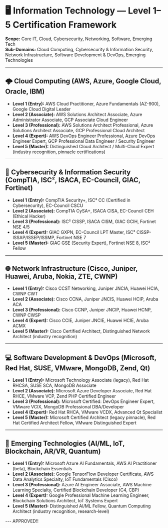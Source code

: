 # 🖥️ Information Technology — Level 1–5 Certification Framework

**Scope:** Core IT, Cloud, Cybersecurity, Networking, Software, Emerging Tech  
**Sub-Domains:** Cloud Computing, Cybersecurity & Information Security, Network Infrastructure, Software Development & DevOps, Emerging Technologies  

---

## 🌩️ Cloud Computing (AWS, Azure, Google Cloud, Oracle, IBM)
- **Level 1 (Entry):** AWS Cloud Practitioner, Azure Fundamentals (AZ-900), Google Cloud Digital Leader  
- **Level 2 (Associate):** AWS Solutions Architect Associate, Azure Administrator Associate, GCP Associate Cloud Engineer  
- **Level 3 (Professional):** AWS Solutions Architect Professional, Azure Solutions Architect Associate, GCP Professional Cloud Architect  
- **Level 4 (Expert):** AWS DevOps Engineer Professional, Azure DevOps Engineer Expert, GCP Professional Data Engineer / Security Engineer  
- **Level 5 (Master):** Distinguished Cloud Architect / Multi-Cloud Expert (industry recognition, pinnacle certifications)  

---

## 🔐 Cybersecurity & Information Security (CompTIA, ISC², ISACA, EC-Council, GIAC, Fortinet)
- **Level 1 (Entry):** CompTIA Security+, ISC² CC (Certified in Cybersecurity), EC-Council CSCU  
- **Level 2 (Associate):** CompTIA CySA+, ISACA CISA, EC-Council CEH (Ethical Hacker)  
- **Level 3 (Professional):** ISC² CISSP, ISACA CISM, GIAC GCIH, Fortinet NSE 4/5  
- **Level 4 (Expert):** GIAC GXPN, EC-Council LPT Master, ISC² CISSP-ISSAP/ISSEP/ISSMP, Fortinet NSE 7  
- **Level 5 (Master):** GIAC GSE (Security Expert), Fortinet NSE 8, ISC² Fellow  

---

## 🌐 Network Infrastructure (Cisco, Juniper, Huawei, Aruba, Nokia, ZTE, CWNP)
- **Level 1 (Entry):** Cisco CCST Networking, Juniper JNCIA, Huawei HCIA, CWNP CWT  
- **Level 2 (Associate):** Cisco CCNA, Juniper JNCIS, Huawei HCIP, Aruba ACA  
- **Level 3 (Professional):** Cisco CCNP, Juniper JNCIP, Huawei HCNP, CWNP CWSP  
- **Level 4 (Expert):** Cisco CCIE, Juniper JNCIE, Huawei HCIE, Aruba ACMX  
- **Level 5 (Master):** Cisco Certified Architect, Distinguished Network Architect (industry recognition)  

---

## 💻 Software Development & DevOps (Microsoft, Red Hat, SUSE, VMware, MongoDB, Zend, Qt)
- **Level 1 (Entry):** Microsoft Technology Associate (legacy), Red Hat RHCSA, SUSE SCA, MongoDB Associate  
- **Level 2 (Associate):** Microsoft Azure Developer Associate, Red Hat RHCE, VMware VCP, Zend PHP Certified Engineer  
- **Level 3 (Professional):** Microsoft Certified: DevOps Engineer Expert, VMware VCIX, MongoDB Professional DBA/Developer  
- **Level 4 (Expert):** Red Hat RHCA, VMware VCDX, Advanced Qt Specialist  
- **Level 5 (Master):** Microsoft Certified Architect (legacy pinnacle), Red Hat Certified Architect Fellow, VMware Distinguished Expert  

---

## 🚀 Emerging Technologies (AI/ML, IoT, Blockchain, AR/VR, Quantum)
- **Level 1 (Entry):** Microsoft Azure AI Fundamentals, AWS AI Practitioner (beta), Blockchain Essentials  
- **Level 2 (Associate):** Google TensorFlow Developer Certificate, AWS Data Analytics Specialty, IoT Fundamentals (Cisco)  
- **Level 3 (Professional):** Azure AI Engineer Associate, AWS Machine Learning Specialty, Certified Blockchain Developer (C4, CBP)  
- **Level 4 (Expert):** Google Professional Machine Learning Engineer, Blockchain Solutions Architect, IoT Systems Expert  
- **Level 5 (Master):** Distinguished AI/ML Fellow, Quantum Computing Architect (industry recognition, research-level)  

--- APPROVED!!
